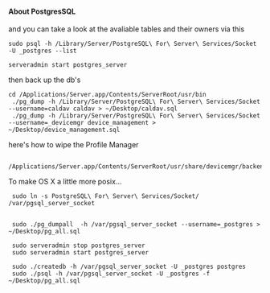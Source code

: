 #### About PostgresSQL


and you can take a look at the avaliable tables and their owners via this

	sudo psql -h /Library/Server/PostgreSQL\ For\ Server\ Services/Socket -U _postgres --list

	serveradmin start postgres_server
then back up the db's

	cd /Applications/Server.app/Contents/ServerRoot/usr/bin
	 ./pg_dump -h /Library/Server/PostgreSQL\ For\ Server\ Services/Socket --username=caldav caldav > ~/Desktop/caldav.sql
	 ./pg_dump -h /Library/Server/PostgreSQL\ For\ Server\ Services/Socket --username=_devicemgr device_management > ~/Desktop/device_management.sql  
  

here's how to wipe the Profile Manager

	 /Applications/Server.app/Contents/ServerRoot/usr/share/devicemgr/backend/wipeDB.sh


 To make OS X a little more posix...

	 sudo ln -s PostgreSQL\ For\ Server\ Services/Socket/ /var/pgsql_server_socket


	 sudo ./pg_dumpall  -h /var/pgsql_server_socket --username=_postgres > ~/Desktop/pg_all.sql

	 sudo serveradmin stop postgres_server
	 sudo serveradmin start postgres_server

	 sudo ./createdb -h /var/pgsql_server_socket -U _postgres postgres
	 sudo ./psql -h /var/pgsql_server_socket -U _postgres -f ~/Desktop/pg_all.sql
